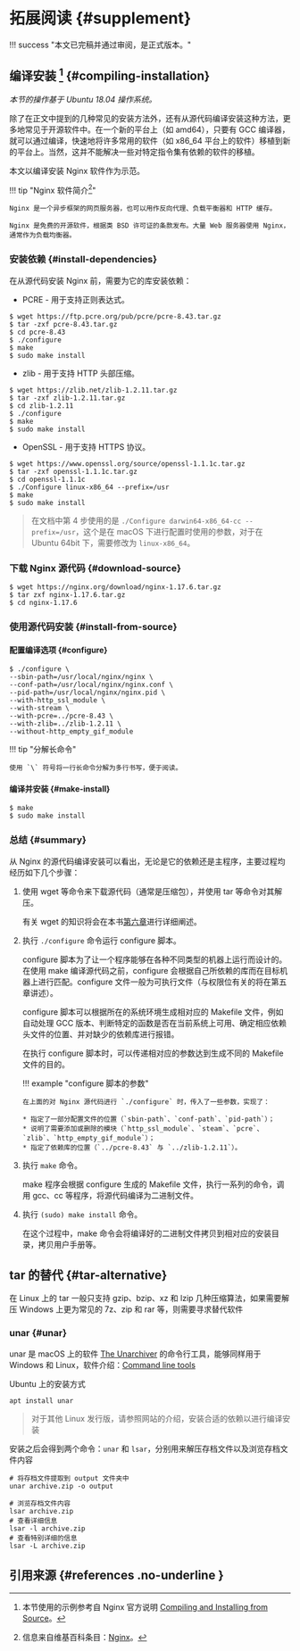 # 拓展阅读 {#supplement}

!!! success "本文已完稿并通过审阅，是正式版本。"

## 编译安装 [^1] {#compiling-installation}

_本节的操作基于 Ubuntu 18.04 操作系统。_

除了在正文中提到的几种常见的安装方法外，还有从源代码编译安装这种方法，更多地常见于开源软件中。在一个新的平台上（如 amd64），只要有 GCC 编译器，就可以通过编译，快速地将许多常用的软件（如 x86_64 平台上的软件）移植到新的平台上。当然，这并不能解决一些对特定指令集有依赖的软件的移植。

本文以编译安装 Nginx 软件作为示范。

!!! tip "Nginx 软件简介[^2]"

    Nginx 是一个异步框架的网页服务器，也可以用作反向代理、负载平衡器和 HTTP 缓存。

    Nginx 是免费的开源软件，根据类 BSD 许可证的条款发布。大量 Web 服务器使用 Nginx，通常作为负载均衡器。

### 安装依赖 {#install-dependencies}

在从源代码安装 Nginx 前，需要为它的库安装依赖：

- PCRE - 用于支持正则表达式。

```shell
$ wget https://ftp.pcre.org/pub/pcre/pcre-8.43.tar.gz
$ tar -zxf pcre-8.43.tar.gz
$ cd pcre-8.43
$ ./configure
$ make
$ sudo make install
```

- zlib - 用于支持 HTTP 头部压缩。

```shell
$ wget https://zlib.net/zlib-1.2.11.tar.gz
$ tar -zxf zlib-1.2.11.tar.gz
$ cd zlib-1.2.11
$ ./configure
$ make
$ sudo make install
```

- OpenSSL - 用于支持 HTTPS 协议。

```shell
$ wget https://www.openssl.org/source/openssl-1.1.1c.tar.gz
$ tar -zxf openssl-1.1.1c.tar.gz
$ cd openssl-1.1.1c
$ ./Configure linux-x86_64 --prefix=/usr
$ make
$ sudo make install
```

> 在文档中第 4 步使用的是 `./Configure darwin64-x86_64-cc --prefix=/usr`，这个是在 macOS 下进行配置时使用的参数，对于在 Ubuntu 64bit 下，需要修改为 `linux-x86_64`。

### 下载 Nginx 源代码 {#download-source}

```shell
$ wget https://nginx.org/download/nginx-1.17.6.tar.gz
$ tar zxf nginx-1.17.6.tar.gz
$ cd nginx-1.17.6
```

### 使用源代码安装 {#install-from-source}

#### 配置编译选项 {#configure}

```shell
$ ./configure \
--sbin-path=/usr/local/nginx/nginx \
--conf-path=/usr/local/nginx/nginx.conf \
--pid-path=/usr/local/nginx/nginx.pid \
--with-http_ssl_module \
--with-stream \
--with-pcre=../pcre-8.43 \
--with-zlib=../zlib-1.2.11 \
--without-http_empty_gif_module
```

!!! tip "分解长命令"

    使用 `\` 符号将一行长命令分解为多行书写，便于阅读。

#### 编译并安装 {#make-install}

```shell
$ make
$ sudo make install
```

### 总结 {#summary}

从 Nginx 的源代码编译安装可以看出，无论是它的依赖还是主程序，主要过程均经历如下几个步骤：

1.  使用 wget 等命令来下载源代码（通常是压缩包），并使用 tar 等命令对其解压。

    有关 wget 的知识将会在本书[第六章](../Ch06/index.md)进行详细阐述。

2.  执行 `./configure` 命令运行 configure 脚本。

    configure 脚本为了让一个程序能够在各种不同类型的机器上运行而设计的。在使用 make 编译源代码之前，configure 会根据自己所依赖的库而在目标机器上进行匹配。configure 文件一般为可执行文件（与权限位有关的将在第五章讲述）。

    configure 脚本可以根据所在的系统环境生成相对应的 Makefile 文件，例如自动处理 GCC 版本、判断特定的函数是否在当前系统上可用、确定相应依赖头文件的位置、并对缺少的依赖库进行报错。

    在执行 configure 脚本时，可以传递相对应的参数达到生成不同的 Makefile 文件的目的。

    !!! example "configure 脚本的参数"

        在上面的对 Nginx 源代码进行 `./configure` 时，传入了一些参数，实现了：

        * 指定了一部分配置文件的位置（`sbin-path`、`conf-path`、`pid-path`）；
        * 说明了需要添加或删除的模块（`http_ssl_module`、`steam`、`pcre`、`zlib`、`http_empty_gif_module`）；
        * 指定了依赖库的位置（`../pcre-8.43` 与 `../zlib-1.2.11`）。

3.  执行 `make` 命令。

    make 程序会根据 configure 生成的 Makefile 文件，执行一系列的命令，调用 gcc、cc 等程序，将源代码编译为二进制文件。

4.  执行 `(sudo) make install` 命令。

    在这个过程中，make 命令会将编译好的二进制文件拷贝到相对应的安装目录，拷贝用户手册等。

## tar 的替代 {#tar-alternative}

在 Linux 上的 tar 一般只支持 gzip、bzip、xz 和 lzip 几种压缩算法，如果需要解压 Windows 上更为常见的 7z、zip 和 rar 等，则需要寻求替代软件

### unar {#unar}

unar 是 macOS 上的软件 [The Unarchiver](https://theunarchiver.com/) 的命令行工具，能够同样用于 Windows 和 Linux，软件介绍：[Command line tools](https://theunarchiver.com/command-line)

Ubuntu 上的安装方式

```shell
apt install unar
```

> 对于其他 Linux 发行版，请参照网站的介绍，安装合适的依赖以进行编译安装

安装之后会得到两个命令：`unar` 和 `lsar`，分别用来解压存档文件以及浏览存档文件内容

```shell
# 将存档文件提取到 output 文件夹中
unar archive.zip -o output

# 浏览存档文件内容
lsar archive.zip
# 查看详细信息
lsar -l archive.zip
# 查看特别详细的信息
lsar -L archive.zip
```

## 引用来源 {#references .no-underline }

[^1]: 本节使用的示例参考自 Nginx 官方说明 [Compiling and Installing from Source](https://docs.nginx.com/nginx/admin-guide/installing-nginx/installing-nginx-open-source/#compiling-and-installing-from-source)。
[^2]: 信息来自维基百科条目：[Nginx](https://zh.wikipedia.org/wiki/Nginx)。
